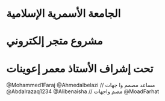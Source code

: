 # الجامعة الأسمرية الإسلامية
# مشروع متجر إلكتروني 
# تحت إشراف الأستاذ معمر إعوينات
@Mohammed1Faraj 
@Ahmedalbelazi // مساعد مصمم وا جهات
@Abdalrazaq1234
@Alibenaisha  // مصم واجهات 
@MoadFarhat